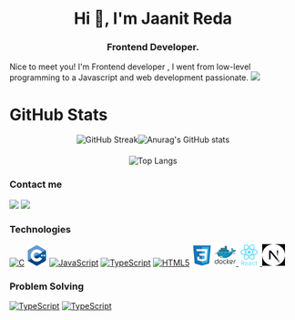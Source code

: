 <h1 align="center">Hi 👋, I'm Jaanit Reda</h1>
<h3 align="center"> Frontend Developer.</h3>


  Nice to meet you!  I'm Frontend developer , I went from low-level programming to a Javascript and web development passionate.
![](https://komarev.com/ghpvc/?username=jaanit)
# GitHub Stats




 <div style="display: flex; justify-content: center; align-items: center;">
    <img src="https://streak-stats.demolab.com/?user=jaanit&show_icons=true&theme=transparent" alt="GitHub Streak"/>
    <img src="https://github-readme-stats.vercel.app/api?username=jaanit&show_icons=true&theme=transparent" alt="Anurag's GitHub stats"/>
</div>

  <!-- Two sections in a column -->

  <!-- One section on the left -->
  <div style="display: flex; justify-content: center; margin-top: 20px;">
    <img src="https://github-readme-stats.vercel.app/api/top-langs/?username=jaanit&show_icons=true&theme=transparent" alt="Top Langs"/>
  </div>



### Contact me 

<p><a href="https://www.twitter.com/redajaanit"><img src="https://img.shields.io/badge/twitter-%231DA1F2.svg?&style=for-the-badge&logo=twitter&logoColor=white" height=25></a> <a href="https://www.linkedin.com/in/reda-jaanit-008a0823a/"><img src="https://img.shields.io/badge/linkedin-%230077B5.svg?&style=for-the-badge&logo=linkedin&logoColor=white" height=25></a>
<!-- <a href="https://www.cprogramming.com/" target="_blank" rel="noreferrer"> <img src="https://raw.githubusercontent.com/devicons/devicon/master/icons/c/c-original.svg" alt="c" width="25" height="25"/> </a> <a href="https://www.cprogramming.com/" target="_blank" rel="noreferrer"> <img src="https://user-images.githubusercontent.com/42747200/46140125-da084900-c26d-11e8-8ea7-c45ae6306309.png" alt="c" width="23" height="24"/> </a> <a href="https://www.python.org" target="_blank" rel="noreferrer"> <img 
src="https://raw.githubusercontent.com/devicons/devicon/master/icons/python/python-original.svg" alt="python" width="40" height="25"/></a> -->

### Technologies

<p align="left">
<a href="https://docs.microsoft.com/en-us/cpp/?view=msvc-170" target="_blank" rel="noreferrer"><img src="https://raw.githubusercontent.com/danielcranney/readme-generator/main/public/icons/skills/c-colored.svg" width="36" height="36" alt="C" /></a>
  <a href="https://docs.microsoft.com/en-us/cpp/?view=msvc-170" target="_blank" rel="noreferrer"><img src="https://raw.githubusercontent.com/devicons/devicon/master/icons/cplusplus/cplusplus-original.svg" width="36" height="36" alt="C++" /></a>
<a href="https://developer.mozilla.org/en-US/docs/Web/JavaScript" target="_blank" rel="noreferrer"><img src="https://raw.githubusercontent.com/danielcranney/readme-generator/main/public/icons/skills/javascript-colored.svg" width="36" height="36" alt="JavaScript" /></a>
<a href="https://www.typescriptlang.org/" target="_blank" rel="noreferrer"><img src="https://raw.githubusercontent.com/danielcranney/readme-generator/main/public/icons/skills/typescript-colored.svg" width="36" height="36" alt="TypeScript" /></a>
<a href="https://developer.mozilla.org/en-US/docs/Glossary/HTML5" target="_blank" rel="noreferrer"><img src="https://raw.githubusercontent.com/danielcranney/readme-generator/main/public/icons/skills/html5-colored.svg" width="36" height="36" alt="HTML5" /></a>
  <a href="https://developer.mozilla.org/en-US/docs/Web/CSS" target="_blank" rel="noreferrer"><img src="https://raw.githubusercontent.com/devicons/devicon/master/icons/css3/css3-original.svg" width="36" height="36" alt="HTML5" /></a>
<a href="https://developer.mozilla.org/en-US/docs/Web/CSS" target="_blank" rel="noreferrer"><img src="https://raw.githubusercontent.com/devicons/devicon/master/icons/docker/docker-original-wordmark.svg" width="38" height="38" alt="Docker" />
</a>
  <a href="https://reactjs.org/" target="_blank" rel="noreferrer">
  <img src="https://raw.githubusercontent.com/devicons/devicon/master/icons/react/react-original-wordmark.svg" width="38" height="38" alt="ReactJS" />
</a>
<a href="https://nextjs.org/" target="_blank" rel="noreferrer">
  <img src="https://raw.githubusercontent.com/devicons/devicon/master/icons/nextjs/nextjs-original.svg" width="40" height="38" style="filter: invert(100%);" alt="Next.js" />
</a>


</p>

 ### Problem Solving 

 <a href="https://codeforces.com/profile/lagala/" target="_blank" rel="noreferrer"><img src="https://art.npanuhin.me/SVG/Codeforces/Codeforces.colored.svg" width="36" height="36" alt="TypeScript" /></a>
 <a href="https://www.codingame.com/profile/e394a01d83bedd4f6bca928d799734d24294584/" target="_blank" rel="noreferrer"><img src="https://cdn.cdnlogo.com/logos/c/58/codingame.svg" width="32" height="32" alt="TypeScript" /></a>







